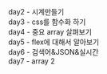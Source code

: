 day2 - 시계만들기 <br>
day3 - css를 함수화 하기 <br>
day4 - 중요 array 살펴보기 <br>
day5 - flex에 대해서 알아보기 <br>
day6 - 검색어&JSON&실시간 <br>
day7 - array 2 <br>
